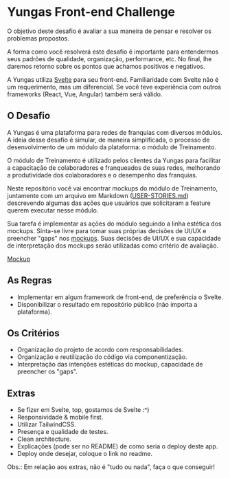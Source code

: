 # Yungas Front-end Challenge

O objetivo deste desafio é avaliar a sua maneira de pensar e resolver os problemas propostos.

A forma como você resolverá este desafio é importante para entendermos seus padrões de qualidade, organização, performance, etc. No final, lhe daremos retorno sobre os pontos que achamos positivos e negativos.

A Yungas utiliza [Svelte](https://svelte.dev/) para seu front-end. Familiaridade com Svelte não é um requerimento, mas um diferencial. Se você teve experiência com outros frameworks (React, Vue, Angular) também será válido.

## O Desafio

A Yungas é uma plataforma para redes de franquias com diversos módulos. A ideia desse desafio é simular, de maneira simplificada, o processo de desenvolvimento de um módulo da plataforma: o módulo de Treinamento.

O módulo de Treinamento é utilizado pelos clientes da Yungas para facilitar a capacitação de colaboradores e franqueados de suas redes, melhorando a produtividade dos colaboradores e o desempenho das franquias.

Neste repositório você vai encontrar mockups do módulo de Treinamento, juntamente com um arquivo em Markdown ([USER-STORIES.md](./USER-STORIES.md)) descrevendo algumas das ações que usuários que solicitaram a feature querem executar nesse módulo.

Sua tarefa é implementar as ações do módulo seguindo a linha estética dos mockups. Sinta-se livre para tomar suas próprias decisões de UI/UX e preencher "gaps" nos [mockups](https://www.figma.com/file/9RCzRXNv6iELZd2sJfQ59x/Teste-Front-end-Yungas?node-id=0%3A1). Suas decisões de UI/UX e sua capacidade de interpretação dos mockups serão utilizadas como critério de avaliação.

[Mockup](https://www.figma.com/file/9RCzRXNv6iELZd2sJfQ59x/Teste-Front-end-Yungas?node-id=0%3A1)

## As Regras

- Implementar em algum framework de front-end, de preferência o Svelte.
- Disponibilizar o resultado em repositório público (não importa a plataforma).

## Os Critérios

- Organização do projeto de acordo com responsabilidades.
- Organização e reutilização do código via componentização.
- Interpretação das intenções estéticas do mockup, capacidade de preencher os "gaps".

## Extras

- Se fizer em Svelte, top, gostamos de Svelte :^)
- Responsividade & mobile first.
- Utilizar TailwindCSS.
- Presença e qualidade de testes.
- Clean architecture.
- Explicações (pode ser no README) de como seria o deploy deste app.
- Deploy onde desejar, coloque o link no readme.

Obs.: Em relação aos extras, não é "tudo ou nada", faça o que conseguir!
